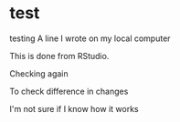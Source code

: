# test
testing
A line I wrote on my local computer

This is done from RStudio. 

Checking again

To check difference in changes

I'm not sure if I know how it works